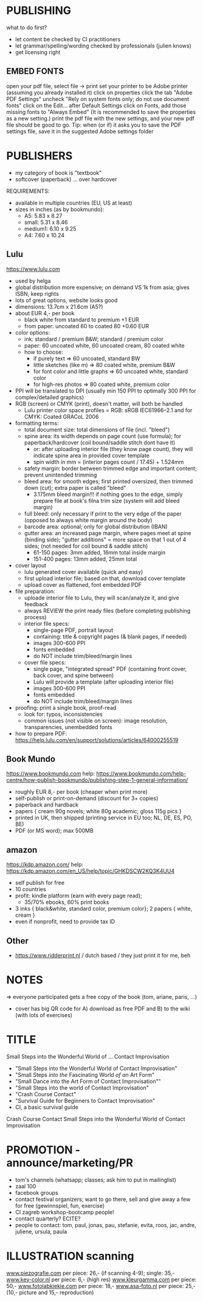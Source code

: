 PUBLISHING
====================================================================================================

what to do first?

* let content be checked by CI practitioners
* let grammar/spelling/wording checked by professionals (julien knows)
* get licensing right

EMBED FONTS
----------------------------------------------------
open your pdf file,
select file -> print
set your printer to be Adobe printer (assuming you already installed it)
click on properties
click the tab "Adobe PDF Settings"
uncheck "Rely on system fonts only; do not use document fonts"
click on the Edit... after Default Settings
click on Fonts, add those missing fonts to "Always Embed" (It is recommended to save the properties as a new setting.)
print the pdf file with the new settings, and your new pdf file should be good to go.
Tip: when (or if) it asks you to save the PDF settings file, save it in the suggested Adobe settings folder

PUBLISHERS
====================================================================================================

* my category of book is "textbook"
* softcover (paperback) ... over hardcover

REQUIREMENTS:
* available in multiple countries (EU, US at least)
* sizes in inches (as by bookmundo):
  * A5: 5.83 x 8.27
  * small: 5.31 x 8.46
  * medium1: 6.10 x 9.25
  * A4: 7.60 x 10.24

Lulu
------------------------------------------------------------------------
https://www.lulu.com
* used by helga
* global distribution more expensive; on demand VS 1k from asia; gives ISBN, keep rights
* lots of great options, website looks good
* dimensions: 13.7cm x 21.6cm (A5?)
* about EUR 4,- per book
  * black white from standard to premium +1 EUR
  * from paper: uncoated 60 to coated 80 +0.60 EUR
* color options:
  * ink: standard / premium B&W; standard / premium color
  * paper: 60 uncoated white, 60 uncoated cream, 80 coated white
  * how to choose:
    * if purely text => 60 uncoated, standard BW
    * little sketches (like m) => 80 coated white, premium B&W
    * for font color and little graphs => 60 uncoated white, standard color
    * for high-res photos => 80 coated white, premium color
* PPI will be translated to DPI (usually min 150 PPI to optimally 300 PPI for complex/detailed graphics)
* RGB (screen) or CMYK (print), doesn't matter, will both be handled
  * Lulu printer color space profiles = RGB: sRGB IEC61966–2.1 and for CMYK: Coated GRACoL 2006
* formatting terms:
  * total document size: total dimensions of file (incl. "bleed")
  * spine area: its width depends on page count (use formula); for paperback/hardcover (coil bound/saddle stitch dont have it)
    * or: after uploading interior file (they know page count), they will indicate spine area in provided cover template
    * spin width in mm = (interior pages count / 17.45) + 1.524mm
  * safety margin: border between trimmed edge and important content; prevent unintended trimming
  * bleed area: for smooth edges; first printed oversized, then trimmed down (cut); extra paper is called "bleed"
    * 3.175mm bleed margin!!! if nothing goes to the edge, simply prepare file at book's filna trim size (system will add bleed margin)
  * full bleed: only necessary if print to the very edge of the paper (opposed to always white margin around the body)
  * barcode area: optional; only for global distribution (IBAN)
  * gutter area: an increased page margin, where pages meet at spine (binding side); "gutter additions" = more space on that 1 out of 4 sides; (not needed for coil bound & saddle stitch)
    * 61-150 pages: 3mm added, 16mm total inside margin
    * 151-400 pages: 13mm added, 25mm total
* cover layout
  * lulu generated cover available (quick and easy)
  * first upload interior file; based on that, download cover template
  * upload cover as flattened, font embedded PDF
* file preparation:
  * uploade interior file to Lulu, they will scan/analyze it, and give feedback
  * always REVIEW the print ready files (before completing publishing process)
  * interior file specs:
    * single-page PDF, portrait layout
    * containing: title & copyright pages (& blank pages, if needed)
    * images 300-600 PPI
    * fonts embedded
    * do NOT include trim/bleed/margin lines
  * cover file specs:
    * single page, "integrated spread" PDF (containing front cover, back cover, and spine between)
    * Lulu will provide a template (after uploading interior file)
    * images 300-600 PPI
    * fonts embedded
    * do NOT include trim/bleed/margin lines
* proofing: print a single book, proof-read
  * look for: typos, inconsistencies
  * common issues (not visible on screen): image resolution, transparencies, unembedded fonts
* how to prepare PDF: https://help.lulu.com/en/support/solutions/articles/64000255519

Book Mundo
------------------------------------------------------------------------
https://www.bookmundo.com
help: https://www.bookmundo.com/help-centre/how-publish-bookmundo/publishing-step-1-general-information/
* roughly EUR 8,- per book (cheaper when print more)
* self-publish or print-on-demand (discount for 3+ copies)
* paperback and hardback
* papers { cream 90g novels; white 80g academic; gloss 115g pics }
* printed in UK, then shipped (printing service in EU too; NL, DE, ES, PO, BE)
* PDF (or MS word); max 500MB

amazon
------------------------------------------------------------------------
https://kdp.amazon.com/
help: https://kdp.amazon.com/en_US/help/topic/GHKDSCW2KQ3K4UU4

* self publish for free
* 10 countries
* profit: kindle platform (earn with every page read);
  * 35/70% ebooks, 60% print books
* 3 inks { black&white, standard color, premium color}; 2 papers { white, cream }
* even if nonprofit, need to provide tax ID

Other
------------------------------------------------------------------------
* https://www.ridderprint.nl / dutch based / they just print it for me, beh



NOTES
====================================================================================================
=> everyone participated gets a free copy of the book (tom, ariane, paris, ...)
* cover has big QR code for A) download as free PDF and B) to the wiki (with lots of exercises)

TITLE
====================================================================================================
Small Steps
into the
Wonderful World
of ...
Contact Improvisation

* "Small Steps into the Wonderful World of Contact Improvisation"
* "Small Steps _into the_ Fascinating World _of an_ Art Form"
* "Small Dance into the Art Form of Contact Improvisation""
* "Small Steps into the world of Contact Improvisation"
* "Crash Course Contact"
* "Survival Guide for Beginners to Contact Improvisation"
* CI, a basic survival guide


Crash Course Contact
Small Steps into the Wonderful World of Contact Improvisation


PROMOTION - announce/marketing/PR
====================================================================================================
* tom's channels (whatsapp; classes; ask him to put in mailinglist)
* zaal 100
* facebook groups
* contact festival organizers; want to go there, sell and give away a few for free (gewinnspiel, fun, exercise)
* CI zagreb workshop-bootcamp people!
* contact quarterly? ECITE?
* people to contact: tom, paul, jonas, pau, stefanie, evita, roos, jac, andre, juliene, ursula, paula


ILLUSTRATION scanning
====================================================================================================
www.piezografie.com
  per piece: 26,- (if scanning 4-9); single: 35,-
www.key-color.nl
  per piece: 6,- (high res)
www.kleurgamma.com
  per piece: 50,-
www.fotolabkiekie.com
  per piece: 18,-
www.asa-foto.nl
  per piece: 25,- (10,- picture and 15,- reproduction)
